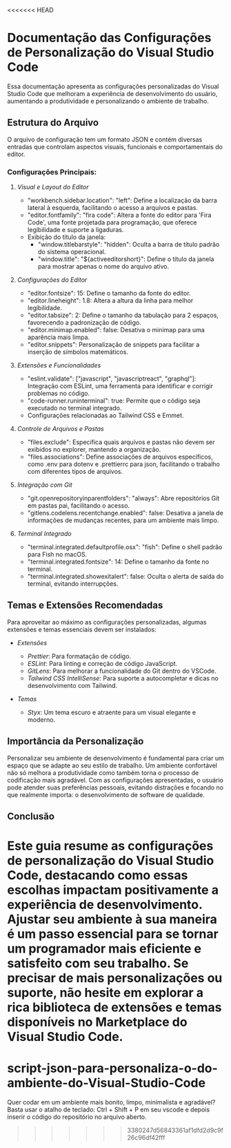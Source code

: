 <<<<<<< HEAD
# Documentação das Configurações de Personalização do Visual Studio Code

Essa documentação apresenta as configurações personalizadas do Visual Studio Code que melhoram a experiência de desenvolvimento do usuário, aumentando a produtividade e personalizando o ambiente de trabalho.

## Estrutura do Arquivo

O arquivo de configuração tem um formato JSON e contém diversas entradas que controlam aspectos visuais, funcionais e comportamentais do editor.

### Configurações Principais:

1. *Visual e Layout do Editor*
   - "workbench.sidebar.location": "left": Define a localização da barra lateral à esquerda, facilitando o acesso a arquivos e pastas.
   - "editor.fontfamily": "fira code": Altera a fonte do editor para 'Fira Code', uma fonte projetada para programação, que oferece legibilidade e suporte a ligaduras.
   - Exibição do título da janela: 
     - "window.titlebarstyle": "hidden": Oculta a barra de título padrão do sistema operacional.
     - "window.title": "${activeeditorshort}": Define o título da janela para mostrar apenas o nome do arquivo ativo.

2. *Configurações do Editor*
   - "editor.fontsize": 15: Define o tamanho da fonte do editor.
   - "editor.lineheight": 1.8: Altera a altura da linha para melhor legibilidade.
   - "editor.tabsize": 2: Define o tamanho da tabulação para 2 espaços, favorecendo a padronização de código.
   - "editor.minimap.enabled": false: Desativa o minimap para uma aparência mais limpa.
   - "editor.snippets": Personalização de snippets para facilitar a inserção de símbolos matemáticos.

3. *Extensões e Funcionalidades*
   - "eslint.validate": ["javascript", "javascriptreact", "graphql"]: Integração com ESLint, uma ferramenta para identificar e corrigir problemas no código.
   - "code-runner.runinterminal": true: Permite que o código seja executado no terminal integrado.
   - Configurações relacionadas ao Tailwind CSS e Emmet.

4. *Controle de Arquivos e Pastas*
   - "files.exclude": Especifica quais arquivos e pastas não devem ser exibidos no explorer, mantendo a organização.
   - "files.associations": Define associações de arquivos específicos, como .env para dotenv e .prettierrc para json, facilitando o trabalho com diferentes tipos de arquivos.

5. *Integração com Git*
   - "git.openrepositoryinparentfolders": "always": Abre repositórios Git em pastas pai, facilitando o acesso.
   - "gitlens.codelens.recentchange.enabled": false: Desativa a janela de informações de mudanças recentes, para um ambiente mais limpo.

6. *Terminal Integrado*
   - "terminal.integrated.defaultprofile.osx": "fish": Define o shell padrão para Fish no macOS.
   - "terminal.integrated.fontsize": 14: Define o tamanho da fonte no terminal.
   - "terminal.integrated.showexitalert": false: Oculta o alerta de saída do terminal, evitando interrupções.

## Temas e Extensões Recomendadas

Para aproveitar ao máximo as configurações personalizadas, algumas extensões e temas essenciais devem ser instalados:

- *Extensões*
  - *Prettier*: Para formatação de código.
  - *ESLint*: Para linting e correção de código JavaScript.
  - *GitLens*: Para melhorar a funcionalidade do Git dentro do VSCode.
  - *Tailwind CSS IntelliSense*: Para suporte a autocompletar e dicas no desenvolvimento com Tailwind.

- *Temas*
  - *Styx*: Um tema escuro e atraente para um visual elegante e moderno.

## Importância da Personalização

Personalizar seu ambiente de desenvolvimento é fundamental para criar um espaço que se adapte ao seu estilo de trabalho. Um ambiente confortável não só melhora a produtividade como também torna o processo de codificação mais agradável. Com as configurações apresentadas, o usuário pode atender suas preferências pessoais, evitando distrações e focando no que realmente importa: o desenvolvimento de software de qualidade.

## Conclusão

Este guia resume as configurações de personalização do Visual Studio Code, destacando como essas escolhas impactam positivamente a experiência de desenvolvimento. Ajustar seu ambiente à sua maneira é um passo essencial para se tornar um programador mais eficiente e satisfeito com seu trabalho. Se precisar de mais personalizações ou suporte, não hesite em explorar a rica biblioteca de extensões e temas disponíveis no Marketplace do Visual Studio Code.
=======
# script-json-para-personaliza-o-do-ambiente-do-Visual-Studio-Code
Quer codar em um ambiente mais bonito, limpo, minimalista e agradável? Basta usar o atalho de teclado: Ctrl + Shift + P em seu vscode e depois inserir o código do repositório no arquivo aberto.
>>>>>>> 3380247d56843361af1dfd2d9c9f26c96df42fff
